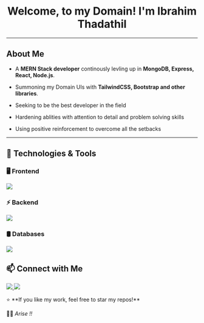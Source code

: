 

<!-- Header -->
<h1 align="center">Welcome, to my Domain! I'm Ibrahim Thadathil </h1>
<!-- <p align="center">
  <img  src="https://komarev.com/ghpvc/?username=bahirabdulla&label=Profile+Visits&color=blueviolet&style=flat-square" alt="Profile Views" />
</p> -->

---

##  About Me
-  A **MERN Stack developer** continously levling up in  **MongoDB, Express, React, Node.js**.
-  Summoning my Domain  UIs with **TailwindCSS, Bootstrap and other libraries**.
 
-  Seeking to be the best developer in the field
-  Hardening ablities with attention to detail and problem solving skills
-  Using positive reinforcement to overcome all the setbacks

---


## 🚀 Technologies & Tools  

### 🖥️ Frontend  


<p align="start">
  <a href="https://skillicons.dev">
    <img src="https://skillicons.dev/icons?i=react,redux,materialui,bootstrap,html,css,tailwind,vite,figma" />
  </a>
</p>


### ⚡ Backend  


<p align="start">
  <a href="https://skillicons.dev">
    <img src="https://skillicons.dev/icons?i=nodejs,express,npm,postman" />
  </a>
</p>

### 🛢️ Databases  

<p align="start">
  <a href="https://skillicons.dev">
    <img src="https://skillicons.dev/icons?i=mongodb,postgres,firebase" />
  </a>
</p>

## 📫 Connect with Me  


<p align="start">
  <a href="https://www.linkedin.com/in/mhd-abshar-04126a284/](https://www.linkedin.com/in/ibrahim-thadathil-a71a212b1/">
    <img src="https://skillicons.dev/icons?i=linkedin" />
  </a>
  <a href="https://github.com/Abshar777](https://github.com/ibrahimthadathil/">
    <img src="https://skillicons.dev/icons?i=github" />
  </a>
</p>
⭐ **If you like my work, feel free to star my repos!**  

 <!-- ### 🏆 My Stats  -->
<!--  <p align="center">  -->
<!--   <img src="https://github-readme-stats.vercel.app/api?username=bahirabdulla&show_icons=true&theme=tokyonight" /> -->
<!--   <br /> -->
<!--   <img src="https://github-readme-streak-stats.herokuapp.com/?user=bahirabdulla&theme=tokyonight" /> -->
<!-- </p> -->

 <!--  ---  -->

🧙‍♂️ *Arise !!* 
<!-- <p align="center"><b>✨ Simply crafted by ChatGPT ✨</b></p> -->
